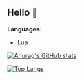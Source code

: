 ## Hello 👋

**Languages:**

- Lua

[![Anurag's GitHub stats](https://github-readme-stats.vercel.app/api?username=AragornElessar1973&hide=contribs,prs&show_icons=true&theme=tokyonight)](https://github.com/anuraghazra/github-readme-stats)

[![Top Langs](https://github-readme-stats.vercel.app/api/top-langs/?username=AragornElessar1973&layout=compact&theme=tokyonight)](https://github.com/anuraghazra/github-readme-stats)
